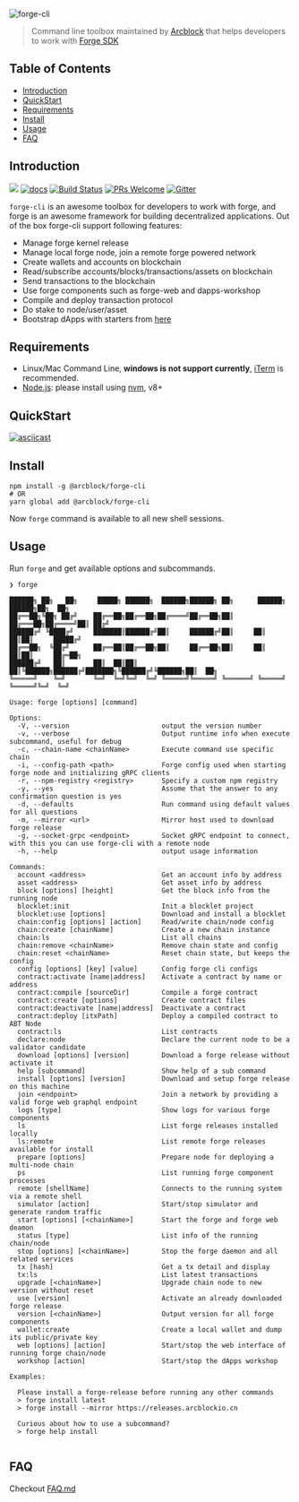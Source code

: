 ![forge-cli](https://www.arcblock.io/.netlify/functions/badge/?text=Forge%20CLI)

> Command line toolbox maintained by [Arcblock](https://www.arcblock.io) that helps developers to work with [Forge SDK](https://docs.arcblock.io/forge/latest/)

## Table of Contents

- [Introduction](#introduction)
- [QuickStart](#quickstart)
- [Requirements](#requirements)
- [Install](#install)
- [Usage](#usage)
- [FAQ](#faq)

## Introduction

[![](https://img.shields.io/npm/v/@arcblock/forge-cli.svg?label=forge-cli&style=flat-square)](https://www.npmjs.com/package/@arcblock/forge-cli)
[![docs](https://img.shields.io/badge/powered%20by-arcblock-green.svg?style=flat-square)](https://docs.arcblock.io/forge/latest/tools/forge_cli.html)
[![Build Status](https://img.shields.io/travis/com/arcblock/forge-cli?style=flat-square)](https://travis-ci.com/arcblock/forge-cli)
[![PRs Welcome](https://img.shields.io/badge/PRs-welcome-brightgreen.svg?style=flat-square)](http://makeapullrequest.com)
[![Gitter](https://img.shields.io/gitter/room/ArcBlock/community?style=flat-square&color=%234cb696)](https://gitter.im/ArcBlock/community?utm_source=badge&utm_medium=badge&utm_campaign=pr-badge)

`forge-cli` is an awesome toolbox for developers to work with forge, and forge is an awesome framework for building decentralized applications. Out of the box forge-cli support following features:

- Manage forge kernel release
- Manage local forge node, join a remote forge powered network
- Create wallets and accounts on blockchain
- Read/subscribe accounts/blocks/transactions/assets on blockchain
- Send transactions to the blockchain
- Use forge components such as forge-web and dapps-workshop
- Compile and deploy transaction protocol
- Do stake to node/user/asset
- Bootstrap dApps with starters from [here](https://github.com/ArcBlock/forge-dapp-starters)

## Requirements

- Linux/Mac Command Line, **windows is not support currently**, [iTerm](http://www.iterm2.com/) is recommended.
- [Node.js](https://nodejs.org/): please install using [nvm](https://github.com/creationix/nvm), v8+

## QuickStart

[![asciicast](https://asciinema.org/a/253439.svg)](https://asciinema.org/a/253439)

## Install

```shell
npm install -g @arcblock/forge-cli
# OR
yarn global add @arcblock/forge-cli
```

Now `forge` command is available to all new shell sessions.

## Usage

Run `forge` and get available options and subcommands.

```terminal
❯ forge

██████╗ ██╗   ██╗     █████╗ ██████╗  ██████╗██████╗ ██╗      ██████╗  ██████╗██╗  ██╗
██╔══██╗╚██╗ ██╔╝    ██╔══██╗██╔══██╗██╔════╝██╔══██╗██║     ██╔═══██╗██╔════╝██║ ██╔╝
██████╔╝ ╚████╔╝     ███████║██████╔╝██║     ██████╔╝██║     ██║   ██║██║     █████╔╝ 
██╔══██╗  ╚██╔╝      ██╔══██║██╔══██╗██║     ██╔══██╗██║     ██║   ██║██║     ██╔═██╗ 
██████╔╝   ██║       ██║  ██║██║  ██║╚██████╗██████╔╝███████╗╚██████╔╝╚██████╗██║  ██╗
╚═════╝    ╚═╝       ╚═╝  ╚═╝╚═╝  ╚═╝ ╚═════╝╚═════╝ ╚══════╝ ╚═════╝  ╚═════╝╚═╝  ╚═╝
                                                                                      
Usage: forge [options] [command]

Options:
  -V, --version                       output the version number
  -v, --verbose                       Output runtime info when execute subcommand, useful for debug
  -c, --chain-name <chainName>        Execute command use specific chain
  -i, --config-path <path>            Forge config used when starting forge node and initializing gRPC clients
  -r, --npm-registry <registry>       Specify a custom npm registry
  -y, --yes                           Assume that the answer to any confirmation question is yes
  -d, --defaults                      Run command using default values for all questions
  -m, --mirror <url>                  Mirror host used to download forge release
  -g, --socket-grpc <endpoint>        Socket gRPC endpoint to connect, with this you can use forge-cli with a remote node
  -h, --help                          output usage information

Commands:
  account <address>                   Get an account info by address
  asset <address>                     Get asset info by address
  block [options] [height]            Get the block info from the running node
  blocklet:init                       Init a blocklet project
  blocklet:use [options]              Download and install a blocklet
  chain:config [options] [action]     Read/write chain/node config
  chain:create [chainName]            Create a new chain instance
  chain:ls                            List all chains
  chain:remove <chainName>            Remove chain state and config
  chain:reset <chainName>             Reset chain state, but keeps the config
  config [options] [key] [value]      Config forge cli configs
  contract:activate [name|address]    Activate a contract by name or address
  contract:compile [sourceDir]        Compile a forge contract
  contract:create [options]           Create contract files
  contract:deactivate [name|address]  Deactivate a contract
  contract:deploy [itxPath]           Deploy a compiled contract to ABT Node
  contract:ls                         List contracts
  declare:node                        Declare the current node to be a validator candidate
  download [options] [version]        Download a forge release without activate it
  help [subcommand]                   Show help of a sub command
  install [options] [version]         Download and setup forge release on this machine
  join <endpoint>                     Join a network by providing a valid forge web graphql endpoint
  logs [type]                         Show logs for various forge components
  ls                                  List forge releases installed locally
  ls:remote                           List remote forge releases available for install
  prepare [options]                   Prepare node for deploying a multi-node chain
  ps                                  List running forge component processes
  remote [shellName]                  Connects to the running system via a remote shell
  simulator [action]                  Start/stop simulator and generate random traffic
  start [options] [<chainName>]       Start the forge and forge web deamon
  status [type]                       List info of the running chain/node
  stop [options] [<chainName>]        Stop the forge daemon and all related services
  tx [hash]                           Get a tx detail and display
  tx:ls                               List latest transactions
  upgrade [<chainName>]               Upgrade chain node to new version without reset
  use [version]                       Activate an already downloaded forge release
  version [<chainName>]               Output version for all forge components
  wallet:create                       Create a local wallet and dump its public/private key
  web [options] [action]              Start/stop the web interface of running forge chain/node
  workshop [action]                   Start/stop the dApps workshop

Examples:

  Please install a forge-release before running any other commands
  > forge install latest
  > forge install --mirror https://releases.arcblockio.cn

  Curious about how to use a subcommand?
  > forge help install
  

```

## FAQ

Checkout [FAQ.md](./docs/FAQ.md)
